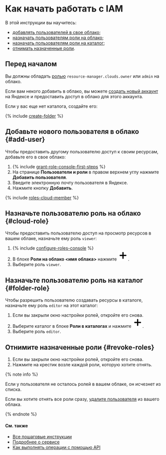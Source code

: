 # Как начать работать c IAM

В этой инструкции вы научитесь:

* [добавлять пользователей в свое облако](#add-user);
* [назначать пользователям роли на облако](#cloud-role);
* [назначать пользователям роли на каталог](#folder-role);
* [отнимать назначенные роли](#revoke-roles).


## Перед началом

Вы должны обладать [ролью](concepts/access-control/roles.md) `resource-manager.clouds.owner` или `admin` на облако.

Если вам некого добавить в облако, вы можете [создать новый аккаунт](https://passport.yandex.ru/registration) на Яндексе и предоставить доступ в облако для этого аккаунта.

Если у вас еще нет каталога, создайте его:

{% include [create-folder](../_includes/create-folder.md) %}


## Добавьте нового пользователя в облако {#add-user}

Чтобы предоставить другому пользователю доступ к своим ресурсам, добавьте его в свое облако:

1. {% include [grant-role-console-first-steps](../_includes/iam/grant-role-console-first-steps.md) %}
1. На странице **Пользователи и роли** в правом верхнем углу нажмите **Добавить пользователя**.
1. Введите электронную почту пользователя в Яндексе.
1. Нажмите кнопку **Добавить**.

{% include [roles-cloud-member](../_includes/roles-cloud-member.md) %}

## Назначьте пользователю роль на облако {#cloud-role}

Чтобы предоставить пользователю доступ на просмотр ресурсов в вашем облаке, назначьте ему роль `viewer`:

1. {% include [configure-roles-console](../_includes/iam/configure-roles-console.md) %}
1. В блоке **Роли на облако <имя облака>** нажмите ![image](../_assets/plus-sign.svg).
1. Выберите роль `viewer`.


## Назначьте пользователю роль на каталог {#folder-role}

Чтобы разрешить пользователю создавать ресурсы в каталоге, назначьте ему роль `editor` на этот каталог:

1. Если вы закрыли окно настройки ролей, откройте его снова.
1. Выберите каталог в блоке **Роли в каталогах** и нажмите ![image](../_assets/plus-sign.svg).
1. Выберите роль `editor`.


## Отнимите назначенные роли {#revoke-roles}

1. Если вы закрыли окно настройки ролей, откройте его снова.
1. Нажмите на крестик возле каждой роли, которую хотите отнять.

{% note info %}

Если у пользователя не осталось ролей в вашем облаке, он исчезнет из списка.

Если вы хотите отнять все роли сразу, [удалите пользователя](operations/users/delete.md) из вашего облака.

{% endnote %}

#### См. также

* [Все пошаговые инструкции](operations/index.md)
* [Подробнее о сервисе](concepts/index.md)
* [Как выполнять операции с помощью API](api-ref/authentication.md)